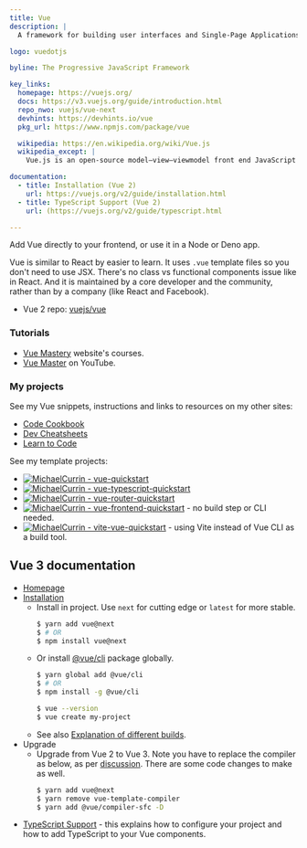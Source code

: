```yaml
---
title: Vue
description: |
  A framework for building user interfaces and Single-Page Applications.

logo: vuedotjs

byline: The Progressive JavaScript Framework

key_links:
  homepage: https://vuejs.org/
  docs: https://v3.vuejs.org/guide/introduction.html
  repo_nwo: vuejs/vue-next
  devhints: https://devhints.io/vue
  pkg_url: https://www.npmjs.com/package/vue

  wikipedia: https://en.wikipedia.org/wiki/Vue.js
  wikipedia_except: |
    Vue.js is an open-source model–view–viewmodel front end JavaScript framework for building user interfaces and single-page applications. It was created by Evan You, and is maintained by him and the rest of the active core team members

documentation:
  - title: Installation (Vue 2)
    url: https://vuejs.org/v2/guide/installation.html
  - title: TypeScript Support (Vue 2)
    url: (https://vuejs.org/v2/guide/typescript.html

---
```


Add Vue directly to your frontend, or use it in a Node or Deno app.

Vue is similar to React by easier to learn. It uses `.vue` template files so you don't need to use JSX. There's no class vs functional components issue like in React. And it is maintained by a core developer and the community, rather than by a company (like React and Facebook).

- Vue 2 repo: [vuejs/vue](https://github.com/vuejs/vue)


### Tutorials

- [Vue Mastery](https://www.vuemastery.com/courses) website's courses.
- [Vue Master](https://www.youtube.com/vue-mastery) on YouTube.

### My projects

See my Vue snippets, instructions and links to resources on my other sites:

- [Code Cookbook](https://michaelcurrin.github.io/code-cookbook/recipes/javascript/packages/vue/)
- [Dev Cheatsheets](https://michaelcurrin.github.io/dev-cheatsheets/cheatsheets/javascript/packages/vue/)
- [Learn to Code](https://github.com/MichaelCurrin/learn-to-code/blob/master/en/topics/scripting_languages/JavaScript/libraries/vue.md)

See my template projects:

- [![MichaelCurrin - vue-quickstart](https://img.shields.io/static/v1?label=MichaelCurrin&message=vue-quickstart&color=blue&logo=github)](https://github.com/MichaelCurrin/vue-quickstart)
- [![MichaelCurrin - vue-typescript-quickstart](https://img.shields.io/static/v1?label=MichaelCurrin&message=vue-typescript-quickstart&color=blue&logo=github)](https://github.com/MichaelCurrin/vue-typescript-quickstart)
- [![MichaelCurrin - vue-router-quickstart](https://img.shields.io/static/v1?label=MichaelCurrin&message=vue-router-quickstart&color=blue&logo=github)](https://github.com/MichaelCurrin/vue-router-quickstart)
- [![MichaelCurrin - vue-frontend-quickstart](https://img.shields.io/static/v1?label=MichaelCurrin&message=vue-frontend-quickstart&color=blue&logo=github)](https://github.com/MichaelCurrin/vue-frontend-quickstart) - no build step or CLI needed.
- [![MichaelCurrin - vite-vue-quickstart](https://img.shields.io/static/v1?label=MichaelCurrin&message=vite-vue-quickstart&color=blue&logo=github)](https://github.com/MichaelCurrin/vite-vue-quickstart) - using Vite instead of Vue CLI as a build tool.


## Vue 3 documentation

- [Homepage](https://v3.vuejs.org/)
- [Installation](https://v3.vuejs.org/guide/installation.html)
    - Install in project. Use `next` for cutting edge or `latest` for more stable.
        ```sh
        $ yarn add vue@next
        $ # OR
        $ npm install vue@next
        ```
    - Or install [@vue/cli](https://www.npmjs.com/package/@vue/cli) package globally.
        ```sh
        $ yarn global add @vue/cli
        $ # OR
        $ npm install -g @vue/cli

        $ vue --version
        $ vue create my-project
        ```
    - See also [Explanation of different builds](https://v3.vuejs.org/guide/installation.html#explanation-of-different-builds).
- Upgrade
    - Upgrade from Vue 2 to Vue 3. Note you have to replace the compiler as below, as per [discussion](https://stackoverflow.com/questions/63863222/after-upgrading-to-vue-3-cannot-find-module-vue-compiler-sfc-package-json). There are some code changes to make as well.
        ```sh
        $ yarn add vue@next
        $ yarn remove vue-template-compiler
        $ yarn add @vue/compiler-sfc -D
        ```
- [TypeScript Support](https://v3.vuejs.org/guide/typescript-support.html) - this explains how to configure your project and how to add TypeScript to your Vue components.

